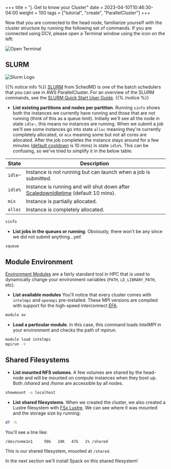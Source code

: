 +++
title = "j. Get to know your Cluster"
date = 2023-04-10T10:46:30-04:00
weight = 100
tags = ["tutorial", "create", "ParallelCluster"]
+++

Now that you are connected to the head node, familiarize yourself with the cluster structure by running the following set of commands. If you are connected using DCV, please open a Terminal window using the icon on the left:

![Open Terminal](/images/hpc-aws-parallelcluster-workshop/lab1-pcluster-workshop-10-DCV-terminal.png)

## SLURM

![Slurm Logo](/images/hpc-aws-parallelcluster-workshop/slurm.png)

{{% notice info %}}
[SLURM](https://slurm.schedmd.com) from SchedMD is one of the batch schedulers that you can use in AWS ParallelCluster. For an overview of the SLURM commands, see the [SLURM Quick Start User Guide](https://slurm.schedmd.com/quickstart.html).
{{% /notice %}}

- **List existing partitions and nodes per partition**. Running `sinfo` shows both the instances we currently have running and those that are not running (think of this as a queue limit). Initially we'll see all the node in state `idle~`, this means no instances are running. When we submit a job we'll see some instances go into state `alloc` meaning they're currently completely allocated, or `mix` meaning some but not all cores are allocated. After the job completes the instance stays around for a few minutes ([default cooldown](https://docs.aws.amazon.com/parallelcluster/latest/ug/Scheduling-v3.html#yaml-Scheduling-SlurmSettings-ScaledownIdletime) is 10 mins) in state `idle%`. This can be confusing, so we've tried to simplify it in the below table:

| **State**   | **Description** |
| ----------- | ----------- |
| `idle~`     | Instance is not running but can launch when a job is submitted.                       | 
| `idle%`     | Instance is running and will shut down after [ScaledownIdletime](https://docs.aws.amazon.com/parallelcluster/latest/ug/Scheduling-v3.html#yaml-Scheduling-SlurmSettings-ScaledownIdletime) (default 10 mins).  |
| `mix`       | Instance is partially allocated.       |
| `alloc`     | Instance is completely allocated.        |

```bash
sinfo
```
- **List jobs in the queues or running**. Obviously, there won't be any since we did not submit anything...yet!
```bash
squeue
```

## Module Environment

[Environment Modules](http://modules.sourceforge.net/) are a fairly standard tool in HPC that is used to dynamically change your environment variables (`PATH`, `LD_LIBRARY_PATH`, etc).

- **List available modules** You'll notice that every cluster comes with `intelmpi` and `openmpi` pre-installed. These MPI versions are compiled with support for the high-speed interconnect [EFA](https://aws.amazon.com/hpc/efa/). 

```bash
module av
```

- **Load a particular module**. In this case, this command loads *IntelMPI* in your environment and checks the path of *mpirun*.
```bash
module load intelmpi
mpirun -V
```

## Shared Filesystems

- **List mounted NFS volumes**. A few volumes are shared by the head-node and will be mounted on compute instances when they boot up. Both */shared* and */home* are accessible by all nodes.

```bash
showmount -e localhost
```

- **List shared filesystems**. When we created the cluster, we also created a Lustre filesystem with [FSx Lustre](https://aws.amazon.com/fsx/lustre/). We can see where it was mounted and the storage size by running:

```bash
df -h
```

You'll see a line like:

```
/dev/nvme1n1     50G   24K   47G   1% /shared
```

This is our shared filesystem, mounted at `/shared`.

In the next section we'll install Spack on this shared filesystem!